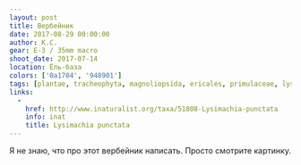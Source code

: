 ```yaml
---
layout: post
title: Вербейник
date: 2017-08-29 00:00:00
author: К.С.
gear: E-3 / 35mm macro
shoot_date: 2017-07-14
location: Ёль-база
colors: ['0a1704', '948901']
tags: [plantae, tracheophyta, magnoliopsida, ericales, primulaceae, lysimachia, lysimachia punctata]
links:
  -
    href: http://www.inaturalist.org/taxa/51808-Lysimachia-punctata
    info: inat
    title: Lysimachia punctata
---
```

Я не знаю, что про этот вербейник написать. Просто смотрите картинку.
